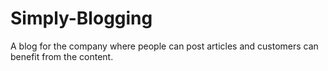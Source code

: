 # Simply-Blogging
A blog for the company where people can post articles and customers can benefit from the content.
